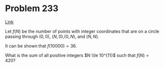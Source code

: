 # Problem 233

[Link](https://projecteuler.net/problem=233)

Let $f(N)$ be the number of points with integer coordinates that are on a circle passing through $(0,0)$, $(N,0)$,$(0,N)$, and $(N,N)$.

It can be shown that $f(10000) = 36$.

What is the sum of all positive integers $N \\le 10^{11}$ such that $f(N) = 420$?